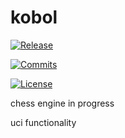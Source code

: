 # kobol

[![Release][release-badge]][release-link]
  
[![Commits][commits-badge]][commits-link]

[![License][license-badge]][license-link]

chess engine
in progress

uci functionality

[release-badge]:https://img.shields.io/github/v/release/maxivolkov/kobol?style=for-the-badge&label=official%20release
[release-link]:https://github.com/maxivolkov/kobol/releases/latest
[commits-badge]:https://img.shields.io/github/commits-since/maxivolkov/kobol/latest?style=for-the-badge
[commits-link]:https://github.com/maxivolkov/kobol/commits/main
[license-badge]:https://img.shields.io/github/license/maxivolkov/kobol?style=for-the-badge&label=license&color=blue
[license-link]:https://github.com/maxivolkov/kobol/blob/main/LICENSE
